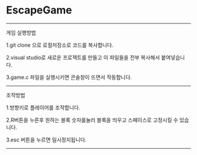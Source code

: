 # EscapeGame

---
게임 실행방법

1.git clone 으로 로컬저장소로 코드를 복사합니다.

2.visual studio로 새로운 프로젝트를 만들고 이 파일들을 전부 복사해서 붙여넣습니다.

3.game.c 파일을 실행시키면 콘솔창이 뜨면서 작동합니다.

---
조작방법

1.방향키로 플레이어를 조작합니다.

2.R버튼을 누른후 원하는 블록 숫자를눌러 블록을 띄우고 스페이스로 고정시킬 수 있습니다.

3.esc 버튼을 누르면 일시정지됩니다.

---
